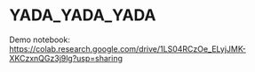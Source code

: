 # YADA_YADA_YADA
Demo notebook: https://colab.research.google.com/drive/1LS04RCzOe_ELyjJMK-XKCzxnQGz3j9lg?usp=sharing
